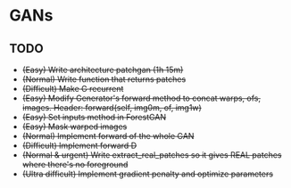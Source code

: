 # GANs

## TODO

 * ~~(Easy) Write architecture patchgan (1h 15m)~~
 * ~~(Normal) Write function that returns patches~~
 * ~~(Difficult) Make G recurrent~~
 * ~~(Easy) Modify Generator's forward method to concat warps, ofs, images. Header: forward(self, img0m, of, img1w)~~
 * ~~(Easy) Set inputs method in ForestGAN~~
 * ~~(Easy) Mask warped images~~
 * ~~(Normal) Implement forward of the whole GAN~~
 * ~~(Difficult) Implement forward D~~
 * ~~(Normal & urgent) Write extract_real_patches so it gives REAL patches where there's no foreground~~
 * ~~(Ultra difficult) Implement gradient penalty and optimize parameters~~